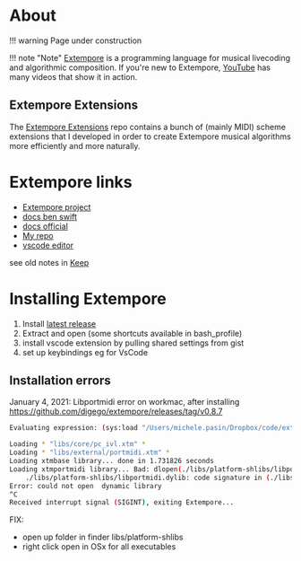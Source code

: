 # About

!!! warning
    Page under construction

!!! note "Note"
    [Extempore](https://extemporelang.github.io/) is a programming language for musical livecoding and algorithmic composition. If you're new to Extempore, [YouTube](https://www.youtube.com/results?search_query=extempore+livecoding) has many videos that show it in action.


## Extempore Extensions

The [Extempore Extensions](https://github.com/lambdamusic/extempore-extensions) repo contains a bunch of (mainly MIDI) scheme extensions that I developed in order to create Extempore musical algorithms more efficiently and more naturally. 




# Extempore links

- [Extempore project](https://github.com/digego/extempore)
- [docs ben swift](http://benswift.me/2012/09/26/interacting-with-the-extempore-compiler/)
- [docs official](https://extemporelang.github.io/)
- [My repo](https://github.com/lambdamusic/xtm-hacking)
- [vscode editor](https://github.com/extemporelang/vscode-extempore)

see old notes in [Keep](https://keep.google.com/u/0/#LIST/1AWbHbR8F93f1Iz1dsKdzPo07aJL6nSjxdIoyDgDEpVoO4NI4Dq5wWMU0xmzhtak) 



# Installing Extempore

1. Install [latest release](https://github.com/digego/extempore/releases)
2. Extract and open (some shortcuts available in bash_profile)
3. install vscode extension by pulling shared settings from gist
4. set up keybindings eg for VsCode


## Installation errors


January 4, 2021: Libportmidi error on workmac, after installing https://github.com/digego/extempore/releases/tag/v0.8.7 

```bash
Evaluating expression: (sys:load "/Users/michele.pasin/Dropbox/code/extempore/xtm-hacking/init-extempore/LOAD_ALL.xtm")

Loading * "libs/core/pc_ivl.xtm" *
Loading * "libs/external/portmidi.xtm" *
Loading xtmbase library... done in 1.731826 seconds
Loading xtmportmidi library... Bad: dlopen(./libs/platform-shlibs/libportmidi.dylib, 9): no suitable image found.  Did find:
	./libs/platform-shlibs/libportmidi.dylib: code signature in (./libs/platform-shlibs/libportmidi.dylib) not valid for use in process using Library Validation: library load disallowed by system policy
Error: could not open  dynamic library
^C
Received interrupt signal (SIGINT), exiting Extempore...
```

FIX:  
* open up folder in finder libs/platform-shlibs
* right click open in OSx for all executables  

